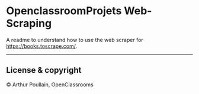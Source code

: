 # OpenclassroomProjets Web-Scraping

A readme to understand how to use the web scraper for https://books.toscrape.com/.

---

## License & copyright
© Arthur Poullain, OpenClassrooms
